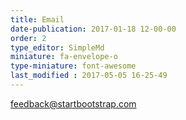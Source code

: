 ```yaml
---
title: Email
date-publication: 2017-01-18 12-00-00
order: 2
type_editor: SimpleMd
miniature: fa-envelope-o
type-miniature: font-awesome
last_modified : 2017-05-05 16-25-49
---
```


[feedback@startbootstrap.com](feedback-@startbootstrap.com)